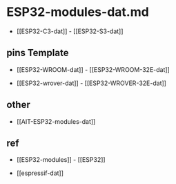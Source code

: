 
# ESP32-modules-dat.md

- [[ESP32-C3-dat]] - [[ESP32-S3-dat]]

## pins Template

- [[ESP32-WROOM-dat]] - [[ESP32-WROOM-32E-dat]]

- [[ESP32-wrover-dat]] - [[ESP32-WROVER-32E-dat]]




## other 

- [[AIT-ESP32-modules-dat]]





## ref 

- [[ESP32-modules]] - [[ESP32]]

- [[espressif-dat]]